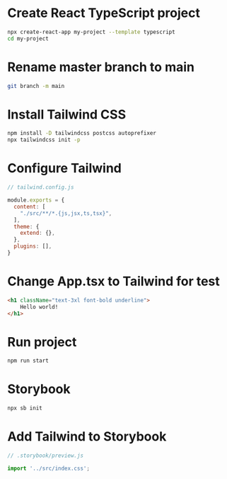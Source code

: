 # Create React TypeScript project
```bash
npx create-react-app my-project --template typescript
cd my-project
```

# Rename master branch to main
```bash
git branch -m main
```

# Install Tailwind CSS
```bash
npm install -D tailwindcss postcss autoprefixer
npx tailwindcss init -p
```

# Configure Tailwind
```js
// tailwind.config.js

module.exports = {
  content: [
    "./src/**/*.{js,jsx,ts,tsx}",
  ],
  theme: {
    extend: {},
  },
  plugins: [],
}
```

# Change App.tsx to Tailwind for test
```html
<h1 className="text-3xl font-bold underline">
    Hello world!
</h1>
```

# Run project
```bash
npm run start
```

# Storybook
```bash
npx sb init
```

# Add Tailwind to Storybook
```js
// .storybook/preview.js

import '../src/index.css';
```